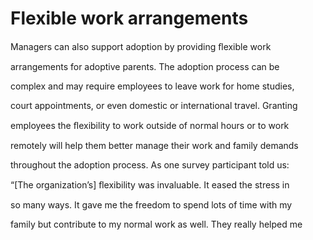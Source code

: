 # Flexible work arrangements

Managers can also support adoption by providing ﬂexible work

arrangements for adoptive parents. The adoption process can be

complex and may require employees to leave work for home studies,

court appointments, or even domestic or international travel. Granting

employees the ﬂexibility to work outside of normal hours or to work

remotely will help them better manage their work and family demands

throughout the adoption process. As one survey participant told us:

“[The organization’s] ﬂexibility was invaluable. It eased the stress in

so many ways. It gave me the freedom to spend lots of time with my

family but contribute to my normal work as well. They really helped me